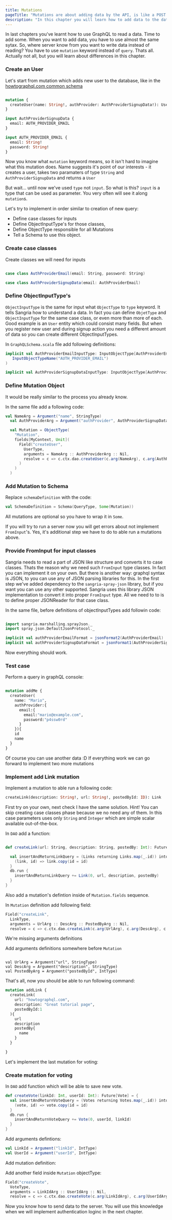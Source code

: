 ```yaml
---
title: Mutations
pageTitle: "Mutations are about adding data by the API, is like a POST query in the REST"
description: "In this chapter you will learn how to add data to the database and the difference between ObjetType and InputType."
---
```


In last chapters you've learnt how to use GraphQL to read a data. Time to add some.
When you want to add data, you have to use almost the same sytax. So, where server know from you want to write data instead of reading? You have to use `mutation` keyword instead of `query`. Thats all. Actually not all, but you will learn about differences in this chapter.

### Create an User

Let's start from mutation which adds new user to the database, like in the [howtographql.com common schema](https://github.com/howtographql/howtographql/blob/master/meta/structure.graphql)

```graphql

mutation {
  createUser(name: String!, authProvider: AuthProviderSignupData!): User
}

input AuthProviderSignupData {
  email: AUTH_PROVIDER_EMAIL
}

input AUTH_PROVIDER_EMAIL {
  email: String!
  password: String!
}
```

Now you know what `mutation` keyword means, so it isn't hard to imagine what this mutation does. Name suggests it's point of our interests - it creates a user, takes two paramaters of type `String` and `AuthProviderSignupData` and returns a `User`

But wait... until now we've used `type` not `input`. So what is this? `input` is a type that can be used as parameter. You very often will see it along `mutation`s.

Let's try to implement in order similar to creation of new query:

* Define case classes for inputs
* Define ObjectInputType's for those classes,
* Define ObjectType responsible for all Mutations
* Tell a Schema to use this object.


### Create case classes

<Instruction>

Create classes we will need for inputs

```scala

case class AuthProviderEmail(email: String, password: String)

case class AuthProviderSignupData(email: AuthProviderEmail)

```

</Instruction>

### Define ObjectInputType's

`ObjectInputType` is the same for input what `ObjectType` to `type` keyword.
It tells Sangria how to understand a data. In fact you can define `ObjetType` and `ObjectInputType` for the same case class, or even more than more of each. Good example is an `User` entity which could consist many fields. But when you register new user and during signup action you need a different amount of data so you can create different ObjectInputTypes.

<Instruction>

In `GraphQLSchema.scala` file add following definitions:

```scala
implicit val AuthProviderEmailInputType: InputObjectType[AuthProviderEmail] = deriveInputObjectType[AuthProviderEmail](
   InputObjectTypeName("AUTH_PROVIDER_EMAIL")
)

implicit val AuthProviderSignupDataInputType: InputObjectType[AuthProviderSignupData] = deriveInputObjectType[AuthProviderSignupData]()
```

</Instruction>

### Define Mutation Object

It would be really similar to the process you already know.

<Instruction>

In the same file add a following code:

```scala
val NameArg = Argument("name", StringType)
  val AuthProviderArg = Argument("authProvider", AuthProviderSignupDataInputType)

  val Mutation = ObjectType(
    "Mutation",
    fields[MyContext, Unit](
      Field("createUser",
        UserType,
        arguments = NameArg :: AuthProviderArg :: Nil,
        resolve = c => c.ctx.dao.createUser(c.arg(NameArg), c.arg(AuthProviderArg))
      )
    )
  )
```

</Instruction>

### Add Mutation to Schema

<Instruction>

Replace `schemaDefinition` with the code:

```scala
val SchemaDefinition = Schema(QueryType, Some(Mutation))
```

All mutations are optional so you have to wrap it in `Some`.

If you will try to run a server now you will get errors about not implement `FromInput`'s.
Yes, it's additional step we have to do to able run a mutations above.

### Provide FromInput for input classes

Sangria needs to read a part of JSON like structure and converts it to case classes. Thats the reason why we need such `FromInput` type classes. In fact you can implement it on your own. But there is another way: graphql syntax is JSON, to you can use any of JSON parsing libraries for this.
In the first step we've added dependency to the `sangria-spray-json` library, but if you want you can use any other supported. Sangria uses this library JSON implementation to convert it into proper `FromInput` type. All we need to to is to define proper JSONReader for that case class.

<Instruction>

In the same file, before definitions of objectInputTypes add followin code:

```scala

import sangria.marshalling.sprayJson._
import spray.json.DefaultJsonProtocol._

implicit val authProviderEmailFormat = jsonFormat2(AuthProviderEmail)
implicit val authProviderSignupDataFormat = jsonFormat1(AuthProviderSignupData)

```

</Instruction>  

Now everything should work.

### Test case

Perform a query in graphQL console:

```graphql

mutation addMe {
  createUser(
    name: "Mario",
    authProvider:{
      email:{
        email:"mario@example.com",
        password:"p4ssw0rd"
      }
    }){
    id
    name
  }
}
```

Of course you can use another data :D If everything work we can go forward to implement two more mutations

### Implement add Link mutation

Implement a mutation to able run a following code:

```graphql
createLink(description: String!, url: String!, postedById: ID): Link
```

First try on your own, next check I have the same solution.
Hint! You can skip creating case classes phase because we no need any of them. In this case parameters uses only `String` and `Integer` which are simple scalar available out-of-the-box.

<Instruction>

In `DAO` add a function:

```scala

def createLink(url: String, description: String, postedBy: Int): Future[Link] = {

  val insertAndReturnLinkQuery = (Links returning Links.map(_.id)) into {
    (link, id) => link.copy(id = id)
  }
  db.run {
    insertAndReturnLinkQuery += Link(0, url, description, postedBy)
  }
}

```

</Instruction>

Also add a mutation's defintion inside of `Mutation.fields` sequence.

<Instruction>

In `Mutation` definition add following field:

```scala
Field("createLink",
  LinkType,
  arguments = UrlArg :: DescArg :: PostedByArg :: Nil,
  resolve = c => c.ctx.dao.createLink(c.arg(UrlArg), c.arg(DescArg), c.arg(PostedByArg)))
```

</Instruction>

We're missing arguments definitions

<Instruction>

Add arguments definitions somewhere before `Mutation`

```

val UrlArg = Argument("url", StringType)
val DescArg = Argument("description", StringType)
val PostedByArg = Argument("postedById", IntType)

```

</Instruction>

That's all, now you should be able to run following command:

```graphql
mutation addLink {
  createLink(
    url: "howtographql.com",
    description: "Great tutorial page",
    postedById:1
  ){
    url
    description
    postedBy{
      name
    }
  }

}
```

Let's implement the last mutation for voting:

### Create mutation for voting

<Instruction>

In `DAO` add function which will be able to save new vote.

```scala
def createVote(linkId: Int, userId: Int): Future[Vote] = {
  val insertAndReturnVoteQuery = (Votes returning Votes.map(_.id)) into {
    (vote, id) => vote.copy(id = id)
  }
  db.run {
    insertAndReturnVoteQuery += Vote(0, userId, linkId)
  }
}
```

</Instruction>

Add arguments defintions:

```scala
val LinkId = Argument("linkId", IntType)
val UserId = Argument("userId", IntType)
```

</Instruction>

Add mutation definition:

<Instruction>

Add another field inside `Mutation` objectType:

```scala
Field("createVote",
  VoteType,
  arguments = LinkIdArg :: UserIdArg :: Nil,
  resolve = c => c.ctx.dao.createVote(c.arg(LinkIdArg), c.arg(UserIdArg)))
```

</Instruction>

Now you know how to send data to the server. You will use this knowledge when we will implement authentication loginc in the next chapter.
